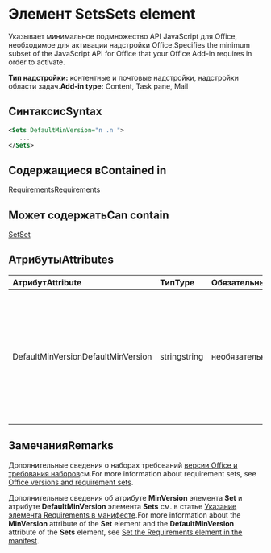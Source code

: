 # <a name="sets-element"></a><span data-ttu-id="45ce4-101">Элемент Sets</span><span class="sxs-lookup"><span data-stu-id="45ce4-101">Sets element</span></span>

<span data-ttu-id="45ce4-102">Указывает минимальное подмножество API JavaScript для Office, необходимое для активации надстройки Office.</span><span class="sxs-lookup"><span data-stu-id="45ce4-102">Specifies the minimum subset of the JavaScript API for Office that your Office Add-in requires in order to activate.</span></span>

<span data-ttu-id="45ce4-103">**Тип надстройки:** контентные и почтовые надстройки, надстройки области задач.</span><span class="sxs-lookup"><span data-stu-id="45ce4-103">**Add-in type:** Content, Task pane, Mail</span></span>

## <a name="syntax"></a><span data-ttu-id="45ce4-104">Синтаксис</span><span class="sxs-lookup"><span data-stu-id="45ce4-104">Syntax</span></span>

```XML
<Sets DefaultMinVersion="n .n ">
   ...
</Sets>
```

## <a name="contained-in"></a><span data-ttu-id="45ce4-105">Содержащиеся в</span><span class="sxs-lookup"><span data-stu-id="45ce4-105">Contained in</span></span>

[<span data-ttu-id="45ce4-106">Requirements</span><span class="sxs-lookup"><span data-stu-id="45ce4-106">Requirements</span></span>](requirements.md)

## <a name="can-contain"></a><span data-ttu-id="45ce4-107">Может содержать</span><span class="sxs-lookup"><span data-stu-id="45ce4-107">Can contain</span></span>

[<span data-ttu-id="45ce4-108">Set</span><span class="sxs-lookup"><span data-stu-id="45ce4-108">Set</span></span>](set.md)

## <a name="attributes"></a><span data-ttu-id="45ce4-109">Атрибуты</span><span class="sxs-lookup"><span data-stu-id="45ce4-109">Attributes</span></span>

|<span data-ttu-id="45ce4-110">**Атрибут**</span><span class="sxs-lookup"><span data-stu-id="45ce4-110">**Attribute**</span></span>|<span data-ttu-id="45ce4-111">**Тип**</span><span class="sxs-lookup"><span data-stu-id="45ce4-111">**Type**</span></span>|<span data-ttu-id="45ce4-112">**Обязательный**</span><span class="sxs-lookup"><span data-stu-id="45ce4-112">**Required**</span></span>|<span data-ttu-id="45ce4-113">**Описание**</span><span class="sxs-lookup"><span data-stu-id="45ce4-113">**Description**</span></span>|
|:-----|:-----|:-----|:-----|
|<span data-ttu-id="45ce4-114">DefaultMinVersion</span><span class="sxs-lookup"><span data-stu-id="45ce4-114">DefaultMinVersion</span></span>|<span data-ttu-id="45ce4-115">string</span><span class="sxs-lookup"><span data-stu-id="45ce4-115">string</span></span>|<span data-ttu-id="45ce4-116">необязательный</span><span class="sxs-lookup"><span data-stu-id="45ce4-116">optional</span></span>|<span data-ttu-id="45ce4-p101">Задает значение атрибута **MinVersion** по умолчанию для всех дочерних элементов [Set](set.md). Значение по умолчанию: "1.1".</span><span class="sxs-lookup"><span data-stu-id="45ce4-p101">Specifies the default  **MinVersion** attribute value for all child [Set](set.md) elements. The default value is "1.1".</span></span>|

## <a name="remarks"></a><span data-ttu-id="45ce4-119">Замечания</span><span class="sxs-lookup"><span data-stu-id="45ce4-119">Remarks</span></span>

<span data-ttu-id="45ce4-120">Дополнительные сведения о наборах требований [версии Office и требования наборов](https://docs.microsoft.com/office/dev/add-ins/develop/office-versions-and-requirement-sets)см.</span><span class="sxs-lookup"><span data-stu-id="45ce4-120">For more information about requirement sets, see [Office versions and requirement sets](https://docs.microsoft.com/office/dev/add-ins/develop/office-versions-and-requirement-sets).</span></span>

<span data-ttu-id="45ce4-121">Дополнительные сведения об атрибуте **MinVersion** элемента **Set** и атрибуте **DefaultMinVersion** элемента **Sets** см. в статье [Указание элемента Requirements в манифесте](https://docs.microsoft.com/office/dev/add-ins/develop/specify-office-hosts-and-api-requirements#set-the-requirements-element-in-the-manifest).</span><span class="sxs-lookup"><span data-stu-id="45ce4-121">For more information about the  **MinVersion** attribute of the **Set** element and the **DefaultMinVersion** attribute of the **Sets** element, see [Set the Requirements element in the manifest](https://docs.microsoft.com/office/dev/add-ins/develop/specify-office-hosts-and-api-requirements#set-the-requirements-element-in-the-manifest).</span></span>

